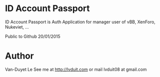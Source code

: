 # ID Account Passport
ID Account Passport is Auth Application for manager user of vBB, XenForo, Nukeviet, ...

Public to Github 20/01/2015

# Author
Van-Duyet Le 
See me at http://lvduit.com or mail lvduit08 at gmail.com 

